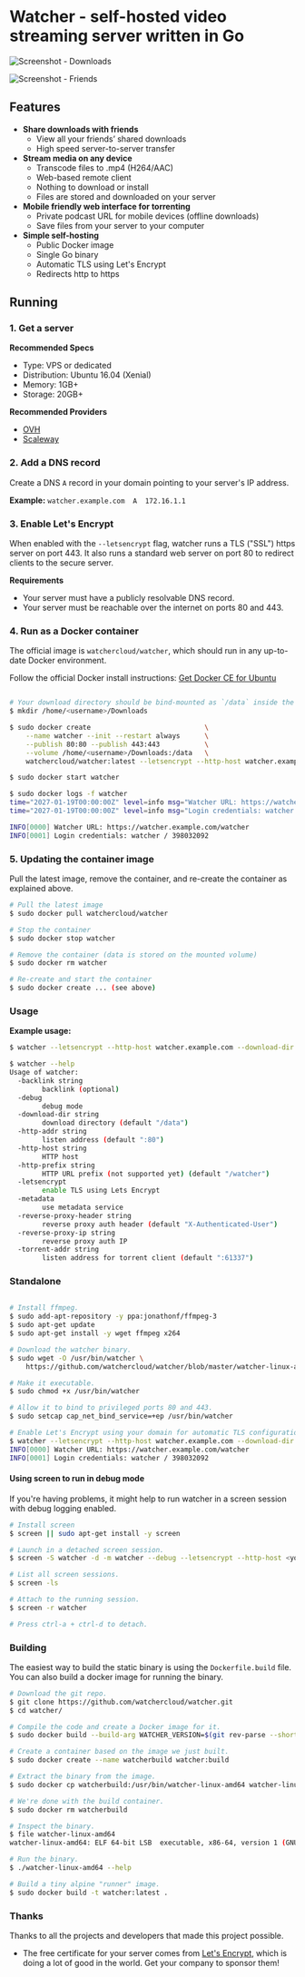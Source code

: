 # Watcher - self-hosted video streaming server written in Go

![Screenshot - Downloads](https://raw.githubusercontent.com/watchercloud/watcher/master/screenshot1.png)

![Screenshot - Friends](https://raw.githubusercontent.com/watchercloud/watcher/master/screenshot2.png)

## Features

* **Share downloads with friends**
  * View all your friends’ shared downloads
  * High speed server-to-server transfer
* **Stream media on any device**
  * Transcode files to .mp4 (H264/AAC)
  * Web-based remote client
  * Nothing to download or install
  * Files are stored and downloaded on your server
* **Mobile friendly web interface for torrenting**
  * Private podcast URL for mobile devices (offline downloads)
  * Save files from your server to your computer
* **Simple self-hosting**
  * Public Docker image
  * Single Go binary
  * Automatic TLS using Let's Encrypt
  * Redirects http to https

## Running

### 1. Get a server

**Recommended Specs**

* Type: VPS or dedicated
* Distribution: Ubuntu 16.04 (Xenial)
* Memory: 1GB+
* Storage: 20GB+

**Recommended Providers**

* [OVH](https://www.ovh.com/)
* [Scaleway](https://www.scaleway.com/)

### 2. Add a DNS record

Create a DNS `A` record in your domain pointing to your server's IP address.

**Example:** `watcher.example.com  A  172.16.1.1`

### 3. Enable Let's Encrypt

When enabled with the `--letsencrypt` flag, watcher runs a TLS ("SSL") https server on port 443. It also runs a standard web server on port 80 to redirect clients to the secure server.

**Requirements**

* Your server must have a publicly resolvable DNS record.
* Your server must be reachable over the internet on ports 80 and 443.

### 4. Run as a Docker container

The official image is `watchercloud/watcher`, which should run in any up-to-date Docker environment.

Follow the official Docker install instructions: [Get Docker CE for Ubuntu](https://docs.docker.com/engine/installation/linux/docker-ce/ubuntu/)

```bash

# Your download directory should be bind-mounted as `/data` inside the container using the `--volume` flag.
$ mkdir /home/<username>/Downloads

$ sudo docker create                            \
    --name watcher --init --restart always      \
    --publish 80:80 --publish 443:443           \
    --volume /home/<username>/Downloads:/data   \
    watchercloud/watcher:latest --letsencrypt --http-host watcher.example.com

$ sudo docker start watcher

$ sudo docker logs -f watcher
time="2027-01-19T00:00:00Z" level=info msg="Watcher URL: https://watcher.example.com/watcher"
time="2027-01-19T00:00:00Z" level=info msg="Login credentials: watcher / 924433342"

INFO[0000] Watcher URL: https://watcher.example.com/watcher
INFO[0001] Login credentials: watcher / 398032092

```

### 5. Updating the container image

Pull the latest image, remove the container, and re-create the container as explained above.

```bash
# Pull the latest image
$ sudo docker pull watchercloud/watcher

# Stop the container
$ sudo docker stop watcher

# Remove the container (data is stored on the mounted volume)
$ sudo docker rm watcher

# Re-create and start the container
$ sudo docker create ... (see above)

```



### Usage

**Example usage:**

```bash
$ watcher --letsencrypt --http-host watcher.example.com --download-dir /home/ubuntu/Downloads
```

```bash
$ watcher --help
Usage of watcher:
  -backlink string
        backlink (optional)
  -debug
        debug mode
  -download-dir string
        download directory (default "/data")
  -http-addr string
        listen address (default ":80")
  -http-host string
        HTTP host
  -http-prefix string
        HTTP URL prefix (not supported yet) (default "/watcher")
  -letsencrypt
        enable TLS using Lets Encrypt
  -metadata
        use metadata service
  -reverse-proxy-header string
        reverse proxy auth header (default "X-Authenticated-User")
  -reverse-proxy-ip string
        reverse proxy auth IP
  -torrent-addr string
        listen address for torrent client (default ":61337")

```


### Standalone

```bash

# Install ffmpeg.
$ sudo add-apt-repository -y ppa:jonathonf/ffmpeg-3
$ sudo apt-get update
$ sudo apt-get install -y wget ffmpeg x264

# Download the watcher binary.
$ sudo wget -O /usr/bin/watcher \
    https://github.com/watchercloud/watcher/blob/master/watcher-linux-amd64

# Make it executable.
$ sudo chmod +x /usr/bin/watcher

# Allow it to bind to privileged ports 80 and 443.
$ sudo setcap cap_net_bind_service=+ep /usr/bin/watcher

# Enable Let's Encrypt using your domain for automatic TLS configuration.
$ watcher --letsencrypt --http-host watcher.example.com --download-dir /home/ubuntu/Downloads
INFO[0000] Watcher URL: https://watcher.example.com/watcher
INFO[0001] Login credentials: watcher / 398032092

```

#### Using screen to run in debug mode

If you're having problems, it might help to run watcher in a screen session with debug logging enabled.

``` bash
# Install screen
$ screen || sudo apt-get install -y screen

# Launch in a detached screen session.
$ screen -S watcher -d -m watcher --debug --letsencrypt --http-host <your domain name>

# List all screen sessions.
$ screen -ls

# Attach to the running session.
$ screen -r watcher

# Press ctrl-a + ctrl-d to detach.
```


### Building

The easiest way to build the static binary is using the `Dockerfile.build` file. You can also build a docker image for running the binary.

```bash
# Download the git repo.
$ git clone https://github.com/watchercloud/watcher.git
$ cd watcher/

# Compile the code and create a Docker image for it.
$ sudo docker build --build-arg WATCHER_VERSION=$(git rev-parse --short HEAD) -t watcher:build -f Dockerfile.build .

# Create a container based on the image we just built.
$ sudo docker create --name watcherbuild watcher:build

# Extract the binary from the image.
$ sudo docker cp watcherbuild:/usr/bin/watcher-linux-amd64 watcher-linux-amd64

# We're done with the build container.
$ sudo docker rm watcherbuild

# Inspect the binary.
$ file watcher-linux-amd64
watcher-linux-amd64: ELF 64-bit LSB  executable, x86-64, version 1 (GNU/Linux), statically linked, for GNU/Linux 2.6.32, BuildID[sha1]=c2a6f5a9e12c8c35117ec52c3572bf844c510957, stripped

# Run the binary.
$ ./watcher-linux-amd64 --help

# Build a tiny alpine "runner" image.
$ sudo docker build -t watcher:latest .
```

### Thanks

Thanks to all the projects and developers that made this project possible.

* The free certificate for your server comes from [Let's Encrypt](https://letsencrypt.org/), which is doing a lot of good in the world. Get your company to sponsor them!
